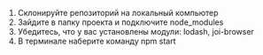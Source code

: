 1. Склонируйте репозиторий на локальный компьютер
2. Зайдите в папку проекта и подключите node_modules
3. Убедитесь, что у вас установлены модули: lodash, joi-browser
4. В терминале наберите команду npm start
